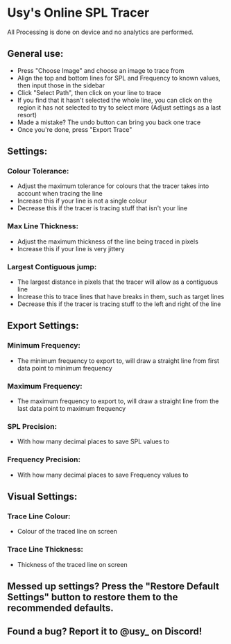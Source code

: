 # Usy's Online SPL Tracer

All Processing is done on device and no analytics are performed.

## General use:
- Press "Choose Image" and choose an image to trace from
- Align the top and bottom lines for SPL and Frequency to known values, then input those in the sidebar
- Click "Select Path", then click on your line to trace
- If you find that it hasn't selected the whole line, you can click on the region it has not selected to try to select more (Adjust settings as a last resort)
- Made a mistake? The undo button can bring you back one trace
- Once you're done, press "Export Trace"

## Settings:
### Colour Tolerance:
- Adjust the maximum tolerance for colours that the tracer takes into account when tracing the line
- Increase this if your line is not a single colour
- Decrease this if the tracer is tracing stuff that isn't your line
### Max Line Thickness:
- Adjust the maximum thickness of the line being traced in pixels
- Increase this if your line is very jittery
### Largest Contiguous jump:
- The largest distance in pixels that the tracer will allow as a contiguous line
- Increase this to trace lines that have breaks in them, such as target lines
- Decrease this if the tracer is tracing stuff to the left and right of the line

## Export Settings:
### Minimum Frequency:
- The minimum frequency to export to, will draw a straight line from first data point to minimum frequency
### Maximum Frequency:
- The maximum frequency to export to, will draw a straight line from the last data point to maximum frequency
### SPL Precision:
- With how many decimal places to save SPL values to
### Frequency Precision:
- With how many decimal places to save Frequency values to

## Visual Settings:
### Trace Line Colour:
- Colour of the traced line on screen
### Trace Line Thickness:
- Thickness of the traced line on screen

## Messed up settings? Press the "Restore Default Settings" button to restore them to the recommended defaults.

## Found a bug? Report it to @usy_ on Discord!